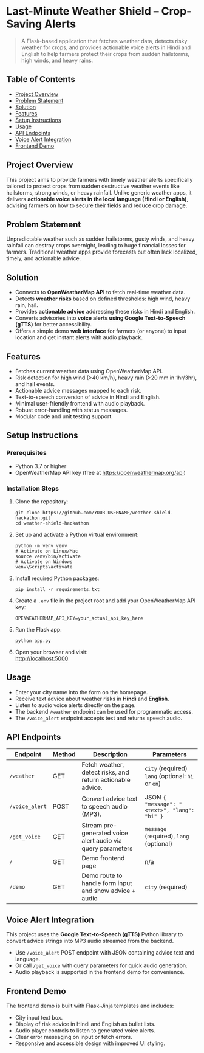 # Last-Minute Weather Shield – Crop-Saving Alerts

> A Flask-based application that fetches weather data, detects risky weather for crops, and provides actionable voice alerts in Hindi and English to help farmers protect their crops from sudden hailstorms, high winds, and heavy rains.

## Table of Contents

- [Project Overview](#project-overview)  
- [Problem Statement](#problem-statement)  
- [Solution](#solution)  
- [Features](#features)  
- [Setup Instructions](#setup-instructions)  
- [Usage](#usage)  
- [API Endpoints](#api-endpoints)  
- [Voice Alert Integration](#voice-alert-integration)  
- [Frontend Demo](#frontend-demo)  


## Project Overview

This project aims to provide farmers with timely weather alerts specifically tailored to protect crops from sudden destructive weather events like hailstorms, strong winds, or heavy rainfall. Unlike generic weather apps, it delivers **actionable voice alerts in the local language (Hindi or English)**, advising farmers on how to secure their fields and reduce crop damage.

## Problem Statement

Unpredictable weather such as sudden hailstorms, gusty winds, and heavy rainfall can destroy crops overnight, leading to huge financial losses for farmers. Traditional weather apps provide forecasts but often lack localized, timely, and actionable advice.

## Solution

- Connects to **OpenWeatherMap API** to fetch real-time weather data.
- Detects **weather risks** based on defined thresholds: high wind, heavy rain, hail.
- Provides **actionable advice** addressing these risks in Hindi and English.
- Converts advisories into **voice alerts using Google Text-to-Speech (gTTS)** for better accessibility.
- Offers a simple demo **web interface** for farmers (or anyone) to input location and get instant alerts with audio playback.

## Features

- Fetches current weather data using OpenWeatherMap API.
- Risk detection for high wind (>40 km/h), heavy rain (>20 mm in 1hr/3hr), and hail events.
- Actionable advice messages mapped to each risk.
- Text-to-speech conversion of advice in Hindi and English.
- Minimal user-friendly frontend with audio playback.
- Robust error-handling with status messages.
- Modular code and unit testing support.

## Setup Instructions

### Prerequisites

- Python 3.7 or higher
- OpenWeatherMap API key (free at https://openweathermap.org/api)

### Installation Steps

1. Clone the repository:
    ```
    git clone https://github.com/YOUR-USERNAME/weather-shield-hackathon.git
    cd weather-shield-hackathon
    ```

2. Set up and activate a Python virtual environment:
    ```
    python -m venv venv
    # Activate on Linux/Mac
    source venv/bin/activate
    # Activate on Windows
    venv\Scripts\activate
    ```

3. Install required Python packages:
    ```
    pip install -r requirements.txt
    ```

4. Create a `.env` file in the project root and add your OpenWeatherMap API key:
    ```
    OPENWEATHERMAP_API_KEY=your_actual_api_key_here
    ```

5. Run the Flask app:
    ```
    python app.py
    ```

6. Open your browser and visit:  
    [http://localhost:5000](http://localhost:5000)

## Usage

- Enter your city name into the form on the homepage.
- Receive text advice about weather risks in **Hindi** and **English**.
- Listen to audio voice alerts directly on the page.
- The backend `/weather` endpoint can be used for programmatic access.
- The `/voice_alert` endpoint accepts text and returns speech audio.

## API Endpoints

| Endpoint        | Method | Description                                                  | Parameters                                  |
|-----------------|--------|--------------------------------------------------------------|---------------------------------------------|
| `/weather`      | GET    | Fetch weather, detect risks, and return actionable advice.  | `city` (required) <br> `lang` (optional: `hi` or `en`) |
| `/voice_alert`  | POST   | Convert advice text to speech audio (MP3).                  | JSON `{ "message": "<text>", "lang": "hi" }` |
| `/get_voice`    | GET    | Stream pre-generated voice alert audio via query parameters | `message` (required), `lang` (optional)    |
| `/`             | GET    | Demo frontend page                                            | n/a                                         |
| `/demo`         | GET    | Demo route to handle form input and show advice + audio     | `city` (required)                           |

## Voice Alert Integration

This project uses the **Google Text-to-Speech (gTTS)** Python library to convert advice strings into MP3 audio streamed from the backend.

- Use `/voice_alert` POST endpoint with JSON containing advice text and language.
- Or call `/get_voice` with query parameters for quick audio generation.
- Audio playback is supported in the frontend demo for convenience.

## Frontend Demo

The frontend demo is built with Flask-Jinja templates and includes:

- City input text box.
- Display of risk advice in Hindi and English as bullet lists.
- Audio player controls to listen to generated voice alerts.
- Clear error messaging on input or fetch errors.
- Responsive and accessible design with improved UI styling.
